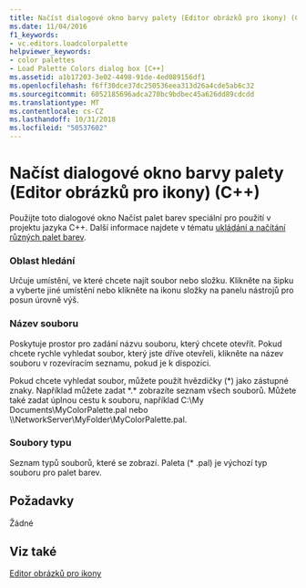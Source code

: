 ```yaml
---
title: Načíst dialogové okno barvy palety (Editor obrázků pro ikony) (C++)
ms.date: 11/04/2016
f1_keywords:
- vc.editors.loadcolorpalette
helpviewer_keywords:
- color palettes
- Load Palette Colors dialog box [C++]
ms.assetid: a1b17203-3e02-4498-91de-4ed089156df1
ms.openlocfilehash: f6ff30dce37dc250536eea313d26a4cde5ab6c32
ms.sourcegitcommit: 6052185696adca270bc9bdbec45a626dd89cdcdd
ms.translationtype: MT
ms.contentlocale: cs-CZ
ms.lasthandoff: 10/31/2018
ms.locfileid: "50537602"
---
```

# <a name="load-palette-colors-dialog-box-c-image-editor-for-icons"></a>Načíst dialogové okno barvy palety (Editor obrázků pro ikony) (C++)

Použijte toto dialogové okno Načíst palet barev speciální pro použití v projektu jazyka C++. Další informace najdete v tématu [ukládání a načítání různých palet barev](../windows/saving-and-loading-different-color-palettes-image-editor-for-icons.md).

### <a name="look-in"></a>Oblast hledání

Určuje umístění, ve které chcete najít soubor nebo složku. Klikněte na šipku a vyberte jiné umístění nebo klikněte na ikonu složky na panelu nástrojů pro posun úrovně výš.

### <a name="file-name"></a>Název souboru

Poskytuje prostor pro zadání názvu souboru, který chcete otevřít. Pokud chcete rychle vyhledat soubor, který jste dříve otevřeli, klikněte na název souboru v rozevíracím seznamu, pokud je k dispozici.

Pokud chcete vyhledat soubor, můžete použít hvězdičky (*) jako zástupné znaky. Například můžete zadat \*.\* zobrazíte seznam všech souborů. Můžete také zadat úplnou cestu k souboru, například C:\My Documents\MyColorPalette.pal nebo \\\NetworkServer\MyFolder\MyColorPalette.pal.

### <a name="files-of-type"></a>Soubory typu

Seznam typů souborů, které se zobrazí. Paleta (* .pal) je výchozí typ souboru pro palet barev.

## <a name="requirements"></a>Požadavky

Žádné

## <a name="see-also"></a>Viz také

[Editor obrázků pro ikony](../windows/image-editor-for-icons.md)
